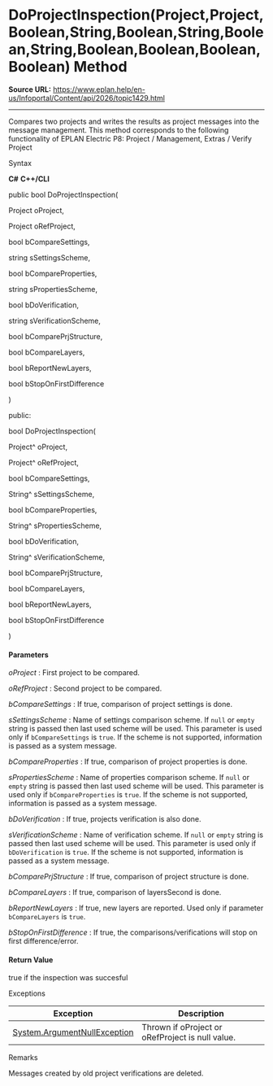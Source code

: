 # DoProjectInspection(Project,Project,Boolean,String,Boolean,String,Boolean,String,Boolean,Boolean,Boolean,Boolean) Method

**Source URL:** https://www.eplan.help/en-us/Infoportal/Content/api/2026/topic1429.html

---

Compares two projects and writes the results as project messages into the message management. This method corresponds to the following functionality of EPLAN Electric P8: Project / Management, Extras / Verify Project

Syntax

**C#**
**C++/CLI**


public bool DoProjectInspection( 

   Project oProject,

   Project oRefProject,

   bool bCompareSettings,

   string sSettingsScheme,

   bool bCompareProperties,

   string sPropertiesScheme,

   bool bDoVerification,

   string sVerificationScheme,

   bool bComparePrjStructure,

   bool bCompareLayers,

   bool bReportNewLayers,

   bool bStopOnFirstDifference

)

public:

bool DoProjectInspection( 

   Project^ oProject,

   Project^ oRefProject,

   bool bCompareSettings,

   String^ sSettingsScheme,

   bool bCompareProperties,

   String^ sPropertiesScheme,

   bool bDoVerification,

   String^ sVerificationScheme,

   bool bComparePrjStructure,

   bool bCompareLayers,

   bool bReportNewLayers,

   bool bStopOnFirstDifference

)


#### Parameters

*oProject*
:   First project to be compared.

*oRefProject*
:   Second project to be compared.

*bCompareSettings*
:   If true, comparison of project settings is done.

*sSettingsScheme*
:   Name of settings comparison scheme. If `null` or `empty` string is passed then last used scheme will be used. This parameter is used only if `bCompareSettings` is `true`. If the scheme is not supported, information is passed as a system message.

*bCompareProperties*
:   If true, comparison of project properties is done.

*sPropertiesScheme*
:   Name of properties comparison scheme. If `null` or `empty` string is passed then last used scheme will be used. This parameter is used only if `bCompareProperties` is `true`. If the scheme is not supported, information is passed as a system message.

*bDoVerification*
:   If true, projects verification is also done.

*sVerificationScheme*
:   Name of verification scheme. If `null` or `empty` string is passed then last used scheme will be used. This parameter is used only if `bDoVerification` is `true`. If the scheme is not supported, information is passed as a system message.

*bComparePrjStructure*
:   If true, comparison of project structure is done.

*bCompareLayers*
:   If true, comparison of layersSecond is done.

*bReportNewLayers*
:   If true, new layers are reported. Used only if parameter `bCompareLayers` is `true`.

*bStopOnFirstDifference*
:   If true, the comparisons/verifications will stop on first difference/error.

#### Return Value

true if the inspection was succesful

Exceptions

| Exception | Description |
| --- | --- |
| [System.ArgumentNullException](#) | Thrown if oProject or oRefProject is null value. |

Remarks

Messages created by old project verifications are deleted.
